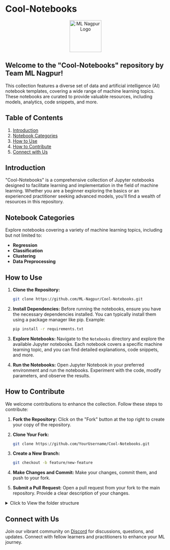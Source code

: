 # Cool-Notebooks

<p align="center"><img src="https://avatars.githubusercontent.com/u/142468240?s=400&u=9a340c3f66cca9b146fc035d39f3ab3fef26989a&v=4" alt="ML Nagpur Logo" width="auto" height="100" style="border-radius=20px;"></p>

## Welcome to the "Cool-Notebooks" repository by Team ML Nagpur! 

This collection features a diverse set of data and artificial intelligence (AI) notebook templates, covering a wide range of machine learning topics. These notebooks are curated to provide valuable resources, including models, analytics, code snippets, and more.

## Table of Contents

1. [Introduction](#introduction)
2. [Notebook Categories](#notebook-categories)
3. [How to Use](#how-to-use)
4. [How to Contribute](#how-to-contribute)
5. [Connect with Us](#connect-with-us)

## Introduction

"Cool-Notebooks" is a comprehensive collection of Jupyter notebooks designed to facilitate learning and implementation in the field of machine learning. Whether you are a beginner exploring the basics or an experienced practitioner seeking advanced models, you'll find a wealth of resources in this repository.

## Notebook Categories

Explore notebooks covering a variety of machine learning topics, including but not limited to:

- **Regression**
- **Classification**
- **Clustering**
- **Data Preprocessing**


## How to Use

1. **Clone the Repository:**
   ```bash
   git clone https://github.com/ML-Nagpur/Cool-Notebooks.git
   ```

2. **Install Dependencies:**
   Before running the notebooks, ensure you have the necessary dependencies installed. You can typically install them using a package manager like pip. Example:
   ```bash
   pip install -r requirements.txt
   ```

3. **Explore Notebooks:**
   Navigate to the `Notebooks` directory and explore the available Jupyter notebooks. Each notebook covers a specific machine learning topic, and you can find detailed explanations, code snippets, and more.

4. **Run the Notebooks:**
   Open Jupyter Notebook in your preferred environment and run the notebooks. Experiment with the code, modify parameters, and observe the results.

## How to Contribute

We welcome contributions to enhance the collection. Follow these steps to contribute:

1. **Fork the Repository:**
Click on the "Fork" button at the top right to create your copy of the repository.

2. **Clone Your Fork:**
   ```bash
   git clone https://github.com/YourUsername/Cool-Notebooks.git
   ```
3. **Create a New Branch:**
   ```bash
   git checkout -b feature/new-feature
   ```
4. **Make Changes and Commit:**
Make your changes, commit them, and push to your fork.

5. **Submit a Pull Request:**
Open a pull request from your fork to the main repository. Provide a clear description of your changes.

<details >
   <summary> Click to View the folder structure </summary>
# Cool-Notebooks

## Machine Learning Notebooks

### Computer Vision

- [Face_Detection.](https://github.com/Ml-Nagpur/Cool-Notebooks/Computer%20Vision/Face_Detection/Face_Detection.py)
- [Convolution Neural Network for MNIST Handwritten Digits Classification.py](Cool-Notebooks/Deep%20Learning/Convolutional%20Neural%20Networks%20(CNN)/Convolution%20Neural%20Network%20for%20MNIST%20Handwritten%20Digits%20Classification.py)
- [convolutional_neural_network.ipynb](Cool-Notebooks/Deep%20Learning/Convolutional%20Neural%20Networks%20(CNN)/convolutional_neural_network.ipynb)
- [convolutional_neural_network.py](Cool-Notebooks/Deep%20Learning/Convolutional%20Neural%20Networks%20(CNN)/convolutional_neural_network.py)

### Artificial Neural Networks (ANN)

#### Files
- [.DS_SDeep%20Learningre](Cool-Notebooks/Deep%20Learning/Convolutional%20Neural%20Networks%20(CNN)/direcDeep%20Learningry/Artificial%20Neural%20Networks%20(ANN)/PyhDeep%20Learningn/.DS_SDeep%20Learningre)
- [Churn_Modelling.csv](Cool-Notebooks/Deep%20Learning/Convolutional%20Neural%20Networks%20(CNN)/direcDeep%20Learningry/Artificial%20Neural%20Networks%20(ANN)/PyhDeep%20Learningn/Churn_Modelling.csv)
- [artificial_neural_network.ipynb](Cool-Notebooks/Deep%20Learning/Convolutional%20Neural%20Networks%20(CNN)/direcDeep%20Learningry/Artificial%20Neural%20Networks%20(ANN)/PyhDeep%20Learningn/artificial_neural_network.ipynb)
- [artificial_neural_network.py](Cool-Notebooks/Deep%20Learning/Convolutional%20Neural%20Networks%20(CNN)/direcDeep%20Learningry/Artificial%20Neural%20Networks%20(ANN)/PyhDeep%20Learningn/artificial_neural_network.py)
  
### Gated Recurrent Unit (GRU)

#### Files
- [Gated_Recurrent_Unit_(GRU).ipynb](Cool-Notebooks/Deep%20Learning/Convolutional%20Neural%20Networks%20(CNN)/direcDeep%20Learningry/Artificial%20Neural%20Networks%20(ANN)/PyhDeep%20Learningn/.DS_SDeep%20Learningre)
- [Churn_Modelling.csv](Cool-Notebooks/Deep%20Learning/Convolutional%20Neural%20Networks%20(CNN)/direcDeep%20Learningry/Artificial%20Neural%20Networks%20(ANN)/PyhDeep%20Learningn/Churn_Modelling.csv)
- [artificial_neural_network.ipynb](Cool-Notebooks/Deep%20Learning/Convolutional%20Neural%20Networks%20(CNN)/direcDeep%20Learningry/Artificial%20Neural%20Networks%20(ANN)/PyhDeep%20Learningn/artificial_neural_network.ipynb)
- [artificial_neural_network.py](Cool-Notebooks/Deep%20Learning/Convolutional%20Neural%20Networks%20(CNN)/direcDeep%20Learningry/Artificial%20Neural%20Networks%20(ANN)/PyhDeep%20Learningn/artificial_neural_network.py)

</details>

## Connect with Us

Join our vibrant community on [Discord](https://discord.gg/sJews9ERAK) for discussions, questions, and updates. Connect with fellow learners and practitioners to enhance your ML journey.

